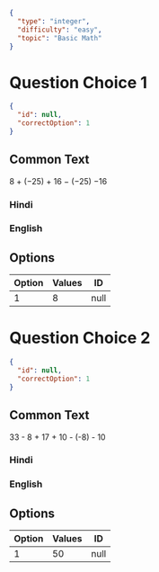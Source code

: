 ```json
{
  "type": "integer",
  "difficulty": "easy",
  "topic": "Basic Math"
}
```

# Question Choice 1
```json
{
  "id": null,
  "correctOption": 1
}
```

## Common Text
8 + (−25) + 16 − (−25) −16

### Hindi

### English

## Options
| Option | Values                |ID     |
|:-------|:----------------------|:-----:|
| 1      | 8                     |null   |

# Question Choice 2
```json
{
  "id": null,
  "correctOption": 1
}
```
## Common Text
33 - 8 + 17 + 10 - (-8) - 10

### Hindi

### English

## Options
| Option | Values |ID     |
|:-------|:-------|:-----:|
| 1      | 50     |null   |
